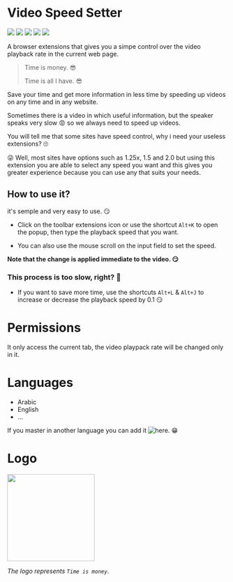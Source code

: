 # Video Speed Setter
![](https://shields.io/github/license/ZER0-X/video-speed-setter)
![](https://shields.io/amo/v/:addonId?label=version)
![](https://shields.io/amo/dw/:addonId)
![](https://shields.io/amo/users/:addonId)
![](https://shields.io/amo/stars/:addonId)


A browser extensions that gives you a simpe control over the video playback rate in the current web page.

>  Time is money. 😎
>  
> Time is all I have. 😎

Save your time and get more information in less time by speeding up videos on any time and in any website.

Sometimes there is a video in which useful information, but the speaker speaks very slow 😡 so we always need to speed up videos.

You will tell me that some sites have speed control, why i need your useless extensions? 🙄

😜 Well, most sites have options such as 1.25x, 1.5 and 2.0 but using this extension you are able to select any speed you want and this gives you greater experience because you can use any that suits your needs.

## How to use it?
it's semple and very easy to use. 😏

- Click on the toolbar extensions icon or use the shortcut ```Alt+K``` to open the popup, then type the playback speed that you want.

- You can also use the mouse scroll on the input field to set the speed.

**Note that the change is applied immediate to the video. 😏**

### This process is too slow, right? 🤔

- If you want to save more time, use the shortcuts ```Alt+L``` & ```Alt+J``` to increase or decrease the playback speed by 0.1 😏

# Permissions
It only access the current tab, the video playpack rate will be changed only in it.

# Languages
- Arabic
- English
- ...

If you master in another language you can add it ![here](https://github.com/ZER0-X/video-speed-setter/tree/main/src/_locales). 😁

# Logo

<img width=200 src="https://raw.githubusercontent.com/ZER0-X/video-speed-setter/main/src/icons/VSS-logo.svg">

_The logo represents ```Time is money```._
